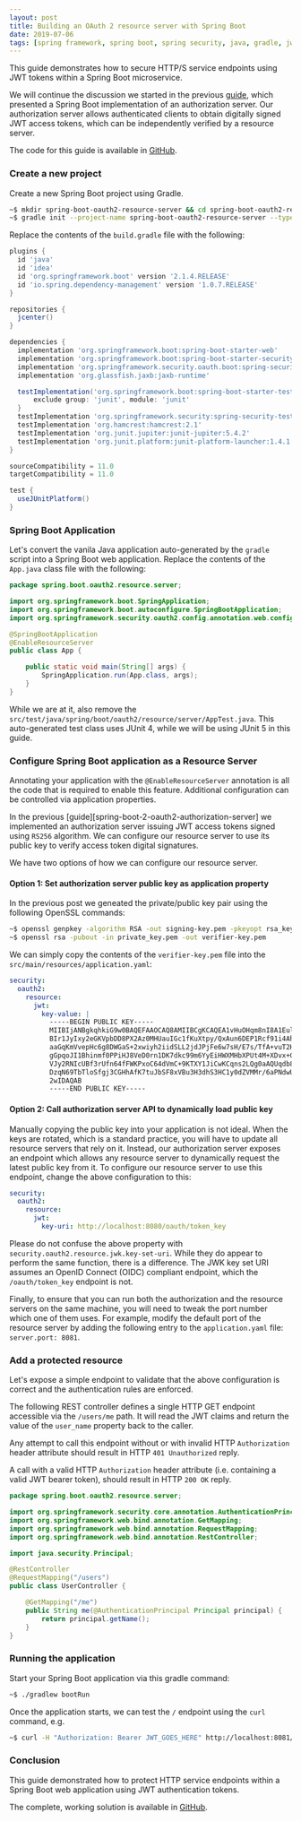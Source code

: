 ```yaml
---
layout: post
title: Building an OAuth 2 resource server with Spring Boot
date: 2019-07-06
tags: [spring framework, spring boot, spring security, java, gradle, jwt, oauth]
---
```


This guide demonstrates how to secure HTTP/S service endpoints using JWT tokens within a Spring Boot microservice.

We will continue the discussion we started in the previous [guide][spring-boot-oauth2-authorization-server], which presented a Spring Boot implementation of an authorization server.
Our authorization server allows authenticated clients to obtain digitally signed JWT access tokens, which can be independently verified by a resource server.

The code for this guide is available in [GitHub][spring-boot-oauth2-resource-server.git].

### Create a new project
Create a new Spring Boot project using Gradle.

```bash
~$ mkdir spring-boot-oauth2-resource-server && cd spring-boot-oauth2-resource-server
~$ gradle init --project-name spring-boot-oauth2-resource-server --type java-application --test-framework junit --package spring.boot.oauth2.resource.server --dsl groovy
```

Replace the contents of the `build.gradle` file with the following:

```groovy
plugins {
  id 'java'
  id 'idea'
  id 'org.springframework.boot' version '2.1.4.RELEASE'
  id 'io.spring.dependency-management' version '1.0.7.RELEASE'
}

repositories {
  jcenter()
}

dependencies {
  implementation 'org.springframework.boot:spring-boot-starter-web'
  implementation 'org.springframework.boot:spring-boot-starter-security'
  implementation 'org.springframework.security.oauth.boot:spring-security-oauth2-autoconfigure:2.1.6.RELEASE'
  implementation 'org.glassfish.jaxb:jaxb-runtime'

  testImplementation('org.springframework.boot:spring-boot-starter-test') {
      exclude group: 'junit', module: 'junit'
  }
  testImplementation 'org.springframework.security:spring-security-test'
  testImplementation 'org.hamcrest:hamcrest:2.1'
  testImplementation 'org.junit.jupiter:junit-jupiter:5.4.2'
  testImplementation 'org.junit.platform:junit-platform-launcher:1.4.1'
}

sourceCompatibility = 11.0
targetCompatibility = 11.0

test {
  useJUnitPlatform()
}
```

### Spring Boot Application
Let's convert the vanila Java application auto-generated by the `gradle` script into a Spring Boot web application.
Replace the contents of the `App.java` class file with the following:

```java
package spring.boot.oauth2.resource.server;

import org.springframework.boot.SpringApplication;
import org.springframework.boot.autoconfigure.SpringBootApplication;
import org.springframework.security.oauth2.config.annotation.web.configuration.EnableResourceServer;

@SpringBootApplication
@EnableResourceServer
public class App {

    public static void main(String[] args) {
        SpringApplication.run(App.class, args);
    }
}
```

While we are at it, also remove the `src/test/java/spring/boot/oauth2/resource/server/AppTest.java`. This auto-generated test class uses JUnit 4, while we will be using JUnit 5 in this guide.

### Configure Spring Boot application as a Resource Server
Annotating your application with the `@EnableResourceServer` annotation is all the code that is required to enable this feature.
Additional configuration can be controlled via application properties.

In the previous [guide][spring-boot-2-oauth2-authorization-server] we implemented an authorization server issuing JWT access tokens signed using `RS256` algorithm.
We can configure our resource server to use its public key to verify access token digital signatures.

We have two options of how we can configure our resource server.

#### Option 1: Set authorization server public key as application property

In the previous post we geneated the private/public key pair using the following OpenSSL commands:

```bash
~$ openssl genpkey -algorithm RSA -out signing-key.pem -pkeyopt rsa_keygen_bits:2048
~$ openssl rsa -pubout -in private_key.pem -out verifier-key.pem
```

We can simply copy the contents of the `verifier-key.pem` file into the `src/main/resources/application.yaml`:

```yaml
security:
  oauth2:
    resource:
      jwt:
        key-value: |
          -----BEGIN PUBLIC KEY-----
          MIIBIjANBgkqhkiG9w0BAQEFAAOCAQ8AMIIBCgKCAQEA1vHuOHqm8nI8A1EulAyA
          BIr1JyIxy2eGKVpbDD8PX2Az0MHUauIGc1fKuXtpy/QxAun6DEP1Rcf91i4AhnWX
          aaGqKmVvepHc6g8DWGaS+2xwiyh2iidSLL2jdJPjFe6w7sH/E7s/TfA+vuT2HQqU
          gGpqoJI1Bhinmf0PPiHJ8VeD0rn1DK7dkc99m6YyEiHWXMHbXPUt4M+XDvx+GGyv
          VJy2RNIcUBf3rUfn64fFWKPxoC64dVmC+9KTXY1JiCwKCqns2LQg0aAQUqdb8Q6P
          DzqN69TbTloSfgj3CGHhAfK7tuJbSF8xVBu3H3dhS3HC1y0dZVMMr/6aPNdwUOo/
          2wIDAQAB
          -----END PUBLIC KEY-----
```

#### Option 2: Call authorization server API to dynamically load public key

Manually copying the public key into your application is not ideal. When the keys are rotated, which is a standard practice, you will have to update all resource servers that rely on it.
Instead, our authorization server exposes an endpoint which allows any resource server to dynamically request the latest public key from it.
To configure our resource server to use this endpoint, change the above configuration to this:

```yaml
security:
  oauth2:
    resource:
      jwt:
        key-uri: http://localhost:8080/oauth/token_key
```

Please do not confuse the above property with `security.oauth2.resource.jwk.key-set-uri`. While they do appear to perform the same function, there is a difference.
The JWK key set URI assumes an OpenID Connect (OIDC) compliant endpoint, which the `/oauth/token_key` endpoint is not.

Finally, to ensure that you can run both the authorization and the resource servers on the same machine, you will need to tweak the port number which one of them uses.
For example, modify the default port of the resource server by adding the following entry to the `application.yaml` file: `server.port: 8081`.

### Add a protected resource
Let's expose a simple endpoint to validate that the above configuration is correct and the authentication rules are enforced.

The following REST controller defines a single HTTP GET endpoint accessible via the `/users/me` path.
It will read the JWT claims and return the value of the `user_name` property back to the caller.

Any attempt to call this endpoint without or with invalid HTTP `Authorization` header attribute should result in HTTP `401 Unauthorized` reply.

A call with a valid HTTP `Authorization` header attribute (i.e. containing a valid JWT bearer token), should result in HTTP `200 OK` reply.

```java
package spring.boot.oauth2.resource.server;

import org.springframework.security.core.annotation.AuthenticationPrincipal;
import org.springframework.web.bind.annotation.GetMapping;
import org.springframework.web.bind.annotation.RequestMapping;
import org.springframework.web.bind.annotation.RestController;

import java.security.Principal;

@RestController
@RequestMapping("/users")
public class UserController {

    @GetMapping("/me")
    public String me(@AuthenticationPrincipal Principal principal) {
        return principal.getName();
    }
}
```

### Running the application

Start your Spring Boot application via this gradle command:

```bash
~$ ./gradlew bootRun
```

Once the application starts, we can test the `/` endpoint using the `curl` command, e.g.

```bash
~$ curl -H "Authorization: Bearer JWT_GOES_HERE" http://localhost:8081/users/me --verbose
```

### Conclusion
This guide demonstrated how to protect HTTP service endpoints within a Spring Boot web application using JWT authentication tokens.

The complete, working solution is available in [GitHub][spring-boot-oauth2-resource-server.git].

[spring-boot-oauth2-authorization-server]: /2019/06/28/spring-boot-2-oauth2-authorization-server
[spring-boot-oauth2-resource-server.git]: https://github.com/academyhq/spring-boot-oauth2-resource-server

